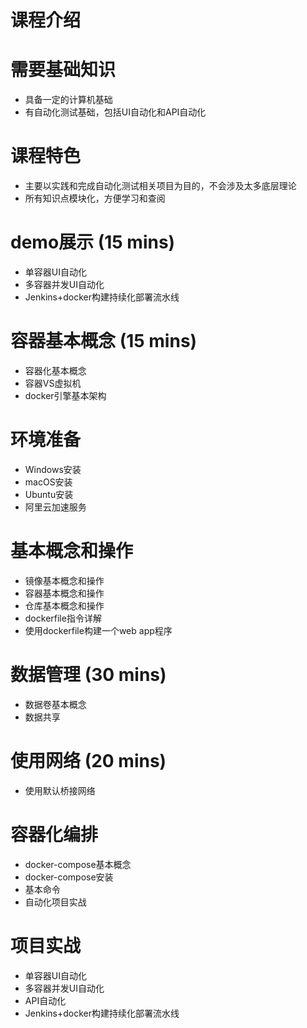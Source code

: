 # 课程介绍

# 需要基础知识
- 具备一定的计算机基础
- 有自动化测试基础，包括UI自动化和API自动化

# 课程特色
- 主要以实践和完成自动化测试相关项目为目的，不会涉及太多底层理论
- 所有知识点模块化，方便学习和查阅

# demo展示 (15 mins)
- 单容器UI自动化
- 多容器并发UI自动化
- Jenkins+docker构建持续化部署流水线

# 容器基本概念 (15 mins)
- 容器化基本概念
- 容器VS虚拟机
- docker引擎基本架构

# 环境准备
- Windows安装
- macOS安装
- Ubuntu安装
- 阿里云加速服务

# 基本概念和操作

- 镜像基本概念和操作
- 容器基本概念和操作
- 仓库基本概念和操作
- dockerfile指令详解
- 使用dockerfile构建一个web app程序

# 数据管理 (30 mins)
- 数据卷基本概念
- 数据共享
 
 # 使用网络 (20 mins)
 - 使用默认桥接网络
 
 # 容器化编排
 - docker-compose基本概念
 - docker-compose安装
 - 基本命令
 - 自动化项目实战
 
 # 项目实战
 
- 单容器UI自动化
- 多容器并发UI自动化
- API自动化
- Jenkins+docker构建持续化部署流水线
